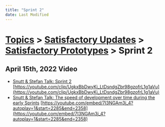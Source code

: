 ```yaml
---
title: "Sprint 2"
date: Last Modified
---
```

# [Topics](../../../topics.md) > [Satisfactory Updates](../../../topics/satisfactory-updates.md) > [Satisfactory Prototypes](../../../topics/satisfactory-updates/satisfactory-prototypes.md) > Sprint 2

## April 15th, 2022 Video
* [Snutt & Stefan Talk: Sprint 2](../../../transcriptions/yt-7I3NGAm3j_4,247.0468,295.96233333333333.md) [https://youtube.com/clip/UgkxBbDwyKi_LtDsndgZbr98gzofrL1g1aVu](https://youtube.com/clip/UgkxBbDwyKi_LtDsndgZbr98gzofrL1g1aVu)
* [Snutt & Stefan Talk: The speed of development over time during the early Sprints](../../../transcriptions/yt-7I3NGAm3j_4,2285.6834,2357.0547.md) [https://youtube.com/embed/7I3NGAm3j_4?autoplay=1&start=2285&end=2358](https://youtube.com/embed/7I3NGAm3j_4?autoplay=1&start=2285&end=2358)
